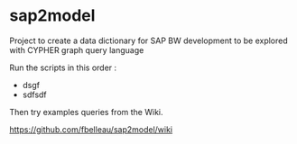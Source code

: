 # sap2model
Project to create a data dictionary for SAP BW development to be explored with CYPHER graph query language

Run the scripts in this order :

* dsgf
* sdfsdf

Then try examples queries from the Wiki.

https://github.com/fbelleau/sap2model/wiki

